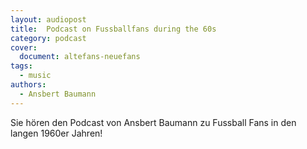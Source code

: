 ```yaml
---
layout: audiopost
title:  Podcast on Fussballfans during the 60s
category: podcast
cover:
  document: altefans-neuefans  
tags:
  - music
authors:
  - Ansbert Baumann
---
```


Sie hören den Podcast von Ansbert Baumann zu Fussball Fans in den langen 1960er Jahren!

<!-- more -->
